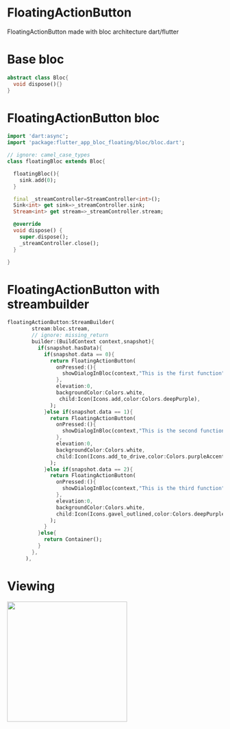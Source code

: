 # FloatingActionButton
FloatingActionButton made with bloc architecture dart/flutter
# Base bloc
```dart
abstract class Bloc{
  void dispose(){}
}
```
# FloatingActionButton bloc
```dart
import 'dart:async';
import 'package:flutter_app_bloc_floating/bloc/bloc.dart';

// ignore: camel_case_types
class floatingBloc extends Bloc{

  floatingBloc(){
    sink.add(0);
  }

  final _streamController=StreamController<int>();
  Sink<int> get sink=>_streamController.sink;
  Stream<int> get stream=>_streamController.stream;

  @override
  void dispose() {
    super.dispose();
    _streamController.close();
  }

}
```
# FloatingActionButton with streambuilder
```dart
floatingActionButton:StreamBuilder(
        stream:bloc.stream,
        // ignore: missing_return
        builder:(BuildContext context,snapshot){
          if(snapshot.hasData){
            if(snapshot.data == 0){
              return FloatingActionButton(
                onPressed:(){
                  showDialogInBloc(context,"This is the first function");
                },
                elevation:0,
                backgroundColor:Colors.white,
                 child:Icon(Icons.add,color:Colors.deepPurple),
              );
            }else if(snapshot.data == 1){
              return FloatingActionButton(
                onPressed:(){
                  showDialogInBloc(context,"This is the second function");
                },
                elevation:0,
                backgroundColor:Colors.white,
                child:Icon(Icons.add_to_drive,color:Colors.purpleAccent),
              );
            }else if(snapshot.data == 2){
              return FloatingActionButton(
                onPressed:(){
                  showDialogInBloc(context,"This is the third function");
                },
                elevation:0,
                backgroundColor:Colors.white,
                child:Icon(Icons.gavel_outlined,color:Colors.deepPurpleAccent),
              );
            }
          }else{
            return Container();
          }
        },
      ),
```
# Viewing
<img src="https://user-images.githubusercontent.com/69945589/114279597-52792480-99ea-11eb-9f07-6642c006d1c9.gif" width="280"/>
 
  

